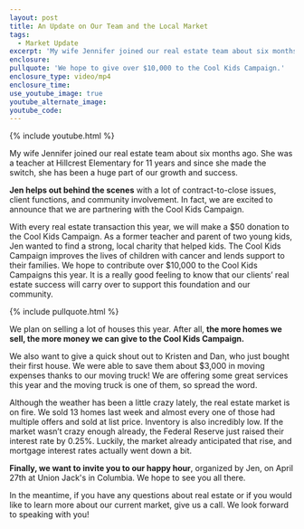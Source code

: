 ```yaml
---
layout: post
title: An Update on Our Team and the Local Market
tags:
  - Market Update
excerpt: 'My wife Jennifer joined our real estate team about six months ago. She was a teacher at Hillcrest Elementary for 11 years and since she made the switch, she has been a huge part of our growth and success.'
enclosure:
pullquote: 'We hope to give over $10,000 to the Cool Kids Campaign.'
enclosure_type: video/mp4
enclosure_time:
use_youtube_image: true
youtube_alternate_image:
youtube_code:
---
```



{% include youtube.html %}

My wife Jennifer joined our real estate team about six months ago. She was a teacher at Hillcrest Elementary for 11 years and since she made the switch, she has been a huge part of our growth and success.

**Jen helps out behind the scenes** with a lot of contract-to-close issues, client functions, and community involvement. In fact, we are excited to announce that we are partnering with the Cool Kids Campaign.

With every real estate transaction this year, we will make a $50 donation to the Cool Kids Campaign. As a former teacher and parent of two young kids, Jen wanted to find a strong, local charity that helped kids. The Cool Kids Campaign improves the lives of children with cancer and lends support to their families. We hope to contribute over $10,000 to the Cool Kids Campaigns this year. It is a really good feeling to know that our clients’ real estate success will carry over to support this foundation and our community.

{% include pullquote.html %}

We plan on selling a lot of houses this year. After all, **the more homes we sell, the more money we can give to the Cool Kids Campaign.**

We also want to give a quick shout out to Kristen and Dan, who just bought their first house. We were able to save them about $3,000 in moving expenses thanks to our moving truck! We are offering some great services this year and the moving truck is one of them, so spread the word.

Although the weather has been a little crazy lately, the real estate market is on fire. We sold 13 homes last week and almost every one of those had multiple offers and sold at list price. Inventory is also incredibly low. If the market wasn’t crazy enough already, the Federal Reserve just raised their interest rate by 0.25%. Luckily, the market already anticipated that rise, and mortgage interest rates actually went down a bit.

**Finally, we want to invite you to our happy hour**, organized by Jen, on April 27th at Union Jack's in Columbia. We hope to see you all there.

In the meantime, if you have any questions about real estate or if you would like to learn more about our current market, give us a call. We look forward to speaking with you!